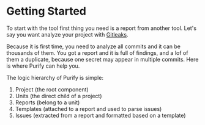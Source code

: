 # Getting Started

To start with the tool first thing you need is a report from another tool. Let's say you want analyze your project with [Gitleaks](https://github.com/zricethezav/gitleaks).

Because it is first time, you need to analyze all commits and it can be thousands of them. You got a report and it is full of findings, and a lof of them a duplicate, because one secret may appear in multiple commits. Here is where Purify can help you.

The logic hierarchy of Purify is simple: 

1. Project \(the root component\) 
2. Units \(the direct child of a project\) 
3. Reports \(belong to a unit\) 
4. Templates \(attached to a report and used to parse issues\) 
5. Issues \(extracted from a report and formatted based on a template\)



